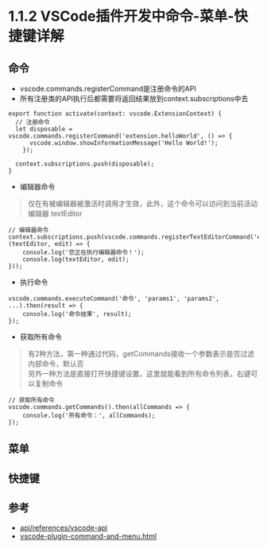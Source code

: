 # 1.1.2 VSCode插件开发中命令-菜单-快捷键详解


## 命令

- vscode.commands.registerCommand是注册命令的API
- 所有注册类的API执行后都需要将返回结果放到context.subscriptions中去

```
export function activate(context: vscode.ExtensionContext) {
  // 注册命令
  let disposable = vscode.commands.registerCommand('extension.helloWorld', () => {
      vscode.window.showInformationMessage('Hello World!');
    });

  context.subscriptions.push(disposable);
}
```

- 编辑器命令

>仅在有被编辑器被激活时调用才生效，此外，这个命令可以访问到当前活动编辑器 textEditor

```
// 编辑器命令
context.subscriptions.push(vscode.commands.registerTextEditorCommand('extension.testEditorCommand', (textEditor, edit) => {
    console.log('您正在执行编辑器命令！');
    console.log(textEditor, edit);
}));
```

- 执行命令

```
vscode.commands.executeCommand('命令', 'params1', 'params2', ...).then(result => {
	console.log('命令结果', result);
});
```

- 获取所有命令

>有2种方法，第一种通过代码，getCommands接收一个参数表示是否过滤内部命令，默认否  
另外一种方法是直接打开快捷键设置，这里就能看到所有命令列表，右键可以复制命令

```
// 获取所有命令
vscode.commands.getCommands().then(allCommands => {
    console.log('所有命令：', allCommands);
});
```

## 菜单



## 快捷键



## 参考
- [api/references/vscode-api](https://code.visualstudio.com/api/references/vscode-api)
- [vscode-plugin-command-and-menu.html](https://www.cnblogs.com/liuxianan/p/vscode-plugin-command-and-menu.html)

